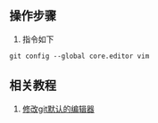 ## 操作步骤

1. 指令如下

~~~ shell
git config --global core.editor vim
~~~

## 相关教程

1. [修改git默认的编辑器](https://blog.csdn.net/qwaszx523/article/details/79622844)
